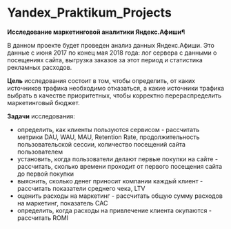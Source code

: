# Yandex_Praktikum_Projects

**Исследование маркетинговой аналитики Яндекс.Афиши**¶

В данном проекте будет проведен анализ данных Яндекс.Афиши. Это данные с июня 2017 по конец мая 2018 года: лог сервера с данными о посещениях сайта, выгрузка заказов за этот период и статистика рекламных расходов.

**Цель** исследования состоит в том, чтобы определить, от каких источников трафика необходимо отказаться, а какие источники трафика выбрать в качестве приоритетных, чтобы корректно перераспределить маркетинговый бюджет.

**Задачи** исследования:

* определить, как клиенты пользуются сервисом - рассчитать метрики DAU, WAU, MAU, Retention Rate, продолжительность пользовательской сессии, количество посещений сайта пользователем
* установить, когда пользователи делают первые покупки на сайте - рассчитать, сколько времени проходит от первого посещения сайта до первой покупки
* выяснить, сколько денег приносит компании каждый клиент - рассчитать показатели среднего чека, LTV
* оценить расходы на маркетинг - рассчитать общую сумму расходов на маркетинг, показатель CAC
* определить, когда расходы на привлечение клиента окупаются - рассчитать ROMI
